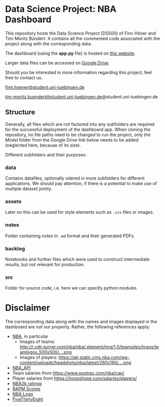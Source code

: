 # Data Science Project: NBA Dashboard

This repository hosts the Data Science Project (DS500) of Finn Höner and Tim-Moritz Bündert.
It contains all the commented code associated with the project along with the corresponding data.

The dashboard (using the **app.py** file) is hosted on [this website](http://193.196.53.114/).

Larger data files can be accessed on [Google Drive](https://drive.google.com/drive/folders/1nl-O5oP8OEU6t839dVkCwwlSNc3XAY1e?usp=sharing).

Should you be interested in more information regarding this project, feel free to contact us.

finn.hoener@student.uni-tuebingen.de

tim-moritz.buendert@student.uni-tuebingen.de@student.uni-tuebingen.de

## Structure

Generally, all files which are not factored into any subfolders are required for the successful deployment of the dashboard app. When cloning the repository, no file paths need to be changed to run the project, only the *Model* folder from the Google Drive link below needs to be added (neglected here, because of its size).

Different subfolders and their purposes:

### data
Contains datafiles, optionally odered in more subfolders for different applications. We should pay attention, if there is a potential to make use of multiple dataset jointly.

### assets
Later on this can be used for style elements such as `.css` files or images.

### notes
Folder containing notes in `.md` format and their generated PDFs.

### backlog
Notebooks and further files which were used to construct intermediate results, but not relevant for production.

### src
Folder for source code, i.e. here we can specify python modules

# Disclaimer
The corresponding data along with the names and images displayed in the dashboard are not our property. Rather, the following references apply:
* [NBA](https://www.nba.com/termsofuse), in particular 
    - Images of teams: http://i.cdn.turner.com/nba/nba/.element/img/1.0/teamsites/logos/teamlogos_500x500/....png
    - Images of players: https://ak-static.cms.nba.com/wp-content/uploads/headshots/nba/latest/260x190/....png
* [NBA_API](https://github.com/swar/nba_api)
* Team salaries from https://www.spotrac.com/nba/cap/
* Player salaries from https://hoopshype.com/salaries/players/
* [NBA2k ratings](https://2kmtcentral.com/21/players/collection/)
* [RAPM Scores](http://nbashotcharts.com/home)
* [NBA Logo](https://logosmarken.com/nba-logo/)
* [FiveThirtyEight](https://projects.fivethirtyeight.com/2022-nba-predictions/raptors/)
